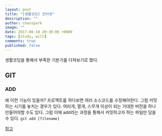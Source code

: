 ```yaml
---
layout: post
title: "[생활코딩] 인터넷"
description: ""
author: chanspark
image: ""
date: 2017-08-10 20:30:00 +0900
tags: [study, wilt]
comments: true
published: false
---
```


생활코딩을 통해서 부족한 기본기를 다져보기로 했다. 

## GIT 
### ADD
왜 이런 기능이 있을까?
프로젝트를 하다보면 여러 소스코드를 수정해야한다. 그럼 커밋하는 시기를 놓치는 경우가 있다.
여러개, 열개, 스무개 이상이 되는 거대한 버전을 하나 만들어야할 수도 있다.
그럼 이때 add라는 과정을 통해서 커밋하고자 하는 파일만 담을 수 있다.
`git add [filename]`



[참고](https://biz30.timedoctor.com/git-mecurial-and-cvs-comparison-of-svn-software/)



